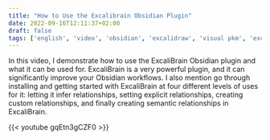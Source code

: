 ```yaml
---
title: "How to Use the Excalibrain Obsidian Plugin"
date: 2022-09-16T12:11:37+02:00
draft: false
tags: ['english', 'video', 'obsidian', 'excalidraw', 'visual pkm', 'excalidraw']
---
```

In this video, I demonstrate how to use the ExcaliBrain Obsidian plugin and what it can be used for. ExcaliBrain is a very powerful plugin, and it can significantly improve your Obsidian workflows. I also mention go through installing and getting started with ExcaliBrain at four different levels of uses for it: letting it infer relationships, setting explicit relationships, creating custom relationships, and finally creating semantic relationships in ExcaliBrain.

{{< youtube gqEtn3gCZF0 >}}